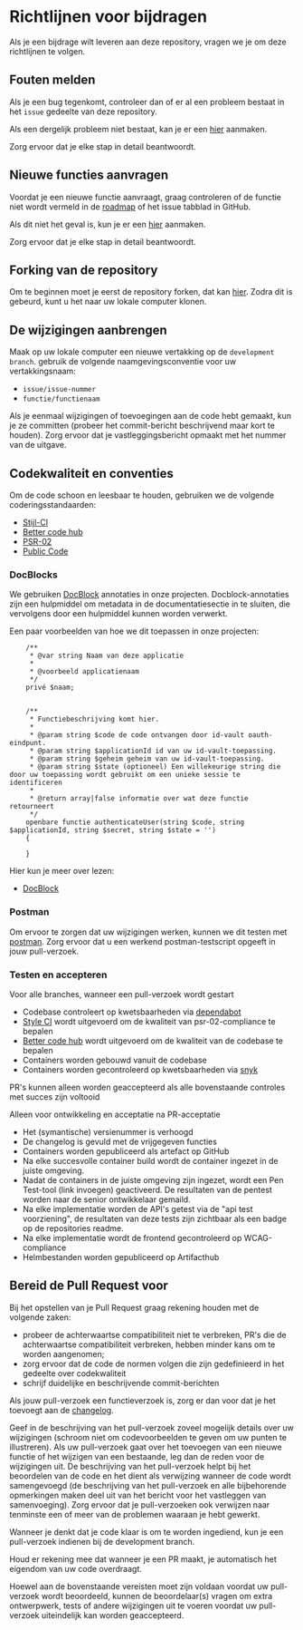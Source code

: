 # Richtlijnen voor bijdragen

Als je een bijdrage wilt leveren aan deze repository, vragen we je om deze richtlijnen te volgen.

## Fouten melden
Als je een bug tegenkomt, controleer dan of er al een probleem bestaat in het  `issue` gedeelte van deze repository. 

Als een dergelijk probleem niet bestaat, kan je er een [hier](/../../issues/new?assignees=&labels=&template=bug_report.md&title=) aanmaken.

Zorg ervoor dat je elke stap in detail beantwoordt.

## Nieuwe functies aanvragen
Voordat je een nieuwe functie aanvraagt, graag controleren of de functie niet wordt vermeld in de [roadmap](ROADMAP.md) of het issue tabblad in GitHub.

Als dit niet het geval is, kun je er een [hier](/../../issues/new?assignees=&labels=&template=feature_request.md&title=) aanmaken.

Zorg ervoor dat je elke stap in detail beantwoordt.

## Forking van de repository
Om te beginnen moet je eerst de repository forken, dat kan [hier](/../../fork).
Zodra dit is gebeurd, kunt u het naar uw lokale computer klonen.

## De wijzigingen aanbrengen
Maak op uw lokale computer een nieuwe vertakking op de `development branch`.
gebruik de volgende naamgevingsconventie voor uw vertakkingsnaam:
- `issue/issue-nummer`
- `functie/functienaam`

Als je eenmaal wijzigingen of toevoegingen aan de code hebt gemaakt, kun je ze committen (probeer het commit-bericht beschrijvend maar kort te houden).
Zorg ervoor dat je vastleggingsbericht opmaakt met het nummer van de uitgave.

## Codekwaliteit en conventies
Om de code schoon en leesbaar te houden, gebruiken we de volgende coderingsstandaarden:
- [Stijl-CI](https://styleci.io/)
- [Better code hub](https://bettercodehub.com/repositories)
- [PSR-02](https://docs.opnsense.org/development/guidelines/psr2.html)
- [Public Code](https://publiccode.net/)

### DocBlocks
We gebruiken [DocBlock](https://en.wikipedia.org/wiki/Docblock) annotaties in onze projecten.
Docblock-annotaties zijn een hulpmiddel om metadata in de documentatiesectie in te sluiten, die vervolgens door een hulpmiddel kunnen worden verwerkt.

Een paar voorbeelden van hoe we dit toepassen in onze projecten:

```vue'
    /**
     * @var string Naam van deze applicatie
     *
     * @voorbeeld applicatienaam
     */
    privé $naam;


    /**
     * Functiebeschrijving komt hier.
     *
     * @param string $code de code ontvangen door id-vault oauth-eindpunt.
     * @param string $applicationId id van uw id-vault-toepassing.
     * @param string $geheim geheim van uw id-vault-toepassing.
     * @param string $state (optioneel) Een willekeurige string die door uw toepassing wordt gebruikt om een ​​unieke sessie te identificeren
     *
     * @return array|false informatie over wat deze functie retourneert
     */
    openbare functie authenticateUser(string $code, string $applicationId, string $secret, string $state = '')
    {

    }
```

Hier kun je meer over lezen:
- [DocBlock](https://en.wikipedia.org/wiki/Docblock)

### Postman
Om ervoor te zorgen dat uw wijzigingen werken, kunnen we dit testen met [postman](https://www.postman.com/).
Zorg ervoor dat u een werkend postman-testscript opgeeft in jouw pull-verzoek.







### Testen en accepteren
Voor alle branches, wanneer een pull-verzoek wordt gestart
- Codebase controleert op kwetsbaarheden via [dependabot](https://github.com/dependabot)
- [Style CI](https://styleci.io/) wordt uitgevoerd om de kwaliteit van psr-02-compliance te bepalen
- [Better code hub](https://www.bettercodehub.com/) wordt uitgevoerd om de kwaliteit van de codebase te bepalen
- Containers worden gebouwd vanuit de codebase
- Containers worden gecontroleerd op kwetsbaarheden via [snyk](https://snyk.io/)

PR's kunnen alleen worden geaccepteerd als alle bovenstaande controles met succes zijn voltooid

Alleen voor ontwikkeling en acceptatie na PR-acceptatie
- Het (symantische) versienummer is verhoogd
- De changelog is gevuld met de vrijgegeven functies
- Containers worden gepubliceerd als artefact op GitHub
- Na elke succesvolle container build wordt de container ingezet in de juiste omgeving. 
- Nadat de containers in de juiste omgeving zijn ingezet, wordt een Pen Test-tool (link invoegen) geactiveerd. De resultaten van de pentest worden naar de senior ontwikkelaar gemaild.
- Na elke implementatie worden de API's getest via de "api test voorziening", de resultaten van deze tests zijn zichtbaar als een badge op de repositories readme.
- Na elke implementatie wordt de frontend gecontroleerd op WCAG-compliance
- Helmbestanden worden gepubliceerd op Artifacthub


## Bereid de Pull Request voor

Bij het opstellen van je Pull Request graag rekening houden met de volgende zaken:
- probeer de achterwaartse compatibiliteit niet te verbreken, PR's die de achterwaartse compatibiliteit verbreken, hebben minder kans om te worden aangenomen;
- zorg ervoor dat de code de normen volgen die zijn gedefinieerd in het gedeelte over codekwaliteit
- schrijf duidelijke en beschrijvende commit-berichten

Als jouw pull-verzoek een functieverzoek is, zorg er dan voor dat je het toevoegt aan de [changelog](CHANGELOG.md).

Geef in de beschrijving van het pull-verzoek zoveel mogelijk details over uw wijzigingen (schroom niet om codevoorbeelden te geven om uw punten te illustreren). Als uw pull-verzoek gaat over het toevoegen van een nieuwe functie of het wijzigen van een bestaande, leg dan de reden voor de wijzigingen uit. De beschrijving van het pull-verzoek helpt bij het beoordelen van de code en het dient als verwijzing wanneer de code wordt samengevoegd (de beschrijving van het pull-verzoek en alle bijbehorende opmerkingen maken deel uit van het bericht voor het vastleggen van samenvoeging).
Zorg ervoor dat je pull-verzoeken ook verwijzen naar tenminste een of meer van de problemen waaraan je hebt gewerkt.

Wanneer je denkt dat je code klaar is om te worden ingediend, kun je een pull-verzoek indienen bij de development branch.

Houd er rekening mee dat wanneer je een PR maakt, je automatisch het eigendom van uw code overdraagt.

Hoewel aan de bovenstaande vereisten moet zijn voldaan voordat uw pull-verzoek wordt beoordeeld, kunnen de beoordelaar(s)  vragen om extra ontwerpwerk, tests of andere wijzigingen uit te voeren voordat uw pull-verzoek uiteindelijk kan worden geaccepteerd.
